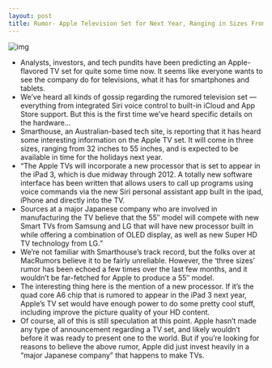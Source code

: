 ```yaml
---
layout: post
title: Rumor- Apple Television Set for Next Year, Ranging in Sizes From 32" to 55"
---
```

![img](http://media.idownloadblog.com/wp-content/uploads/2011/12/itv.jpg)
* Analysts, investors, and tech pundits have been predicting an Apple-flavored TV set for quite some time now. It seems like everyone wants to see the company do for televisions, what it has for smartphones and tablets.
* We’ve heard all kinds of gossip regarding the rumored television set — everything from integrated Siri voice control to built-in iCloud and App Store support. But this is the first time we’ve heard specific details on the hardware…
* Smarthouse, an Australian-based tech site, is reporting that it has heard some interesting information on the Apple TV set. It will come in three sizes, ranging from 32 inches to 55 inches, and is expected to be available in time for the holidays next year.
* “The Apple TVs will incorporate a new processor that is set to appear in the iPad 3, which is due midway through 2012. A totally new software interface has been written that allows users to call up programs using voice commands via the new Siri personal assistant app built in the ipad, iPhone and directly into the TV.
* Sources at a major Japanese company who are involved in manufacturing the TV believe that the 55″ model will compete with new Smart TVs from Samsung and LG that will have new processor built in while offering a combination of OLED display, as well as new Super HD TV technology from LG.”
* We’re not familiar with Smarthouse’s track record, but the folks over at MacRumors believe it to be fairly unreliable. However, the ‘three sizes’ rumor has been echoed a few times over the last few months, and it wouldn’t be far-fetched for Apple to produce a 55″ model.
* The interesting thing here is the mention of a new processor. If it’s the quad core A6 chip that is rumored to appear in the iPad 3 next year, Apple’s TV set would have enough power to do some pretty cool stuff, including improve the picture quality of your HD content.
* Of course, all of this is still speculation at this point. Apple hasn’t made any type of announcement regarding a TV set, and likely wouldn’t before it was ready to present one to the world. But if you’re looking for reasons to believe the above rumor, Apple did just invest heavily in a “major Japanese company” that happens to make TVs.

